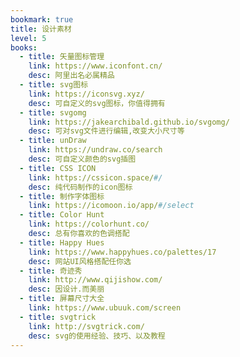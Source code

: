 ```yaml
---
bookmark: true
title: 设计素材
level: 5
books:
  - title: 矢量图标管理
    link: https://www.iconfont.cn/
    desc: 阿里出名必属精品
  - title: svg图标
    link: https://iconsvg.xyz/
    desc: 可自定义的svg图标，你值得拥有
  - title: svgomg
    link: https://jakearchibald.github.io/svgomg/
    desc: 可对svg文件进行编辑,改变大小尺寸等
  - title: unDraw
    link: https://undraw.co/search
    desc: 可自定义颜色的svg插图
  - title: CSS ICON
    link: https://cssicon.space/#/
    desc: 纯代码制作的icon图标
  - title: 制作字体图标
    link: https://icomoon.io/app/#/select
  - title: Color Hunt
    link: https://colorhunt.co/
    desc: 总有你喜欢的色调搭配
  - title: Happy Hues
    link: https://www.happyhues.co/palettes/17
    desc: 网站UI风格搭配任你选
  - title: 奇迹秀
    link: http://www.qijishow.com/
    desc: 因设计.而美丽
  - title: 屏幕尺寸大全
    link: https://www.ubuuk.com/screen
  - title: svgtrick
    link: http://svgtrick.com/
    desc: svg的使用经验、技巧、以及教程
---
```

